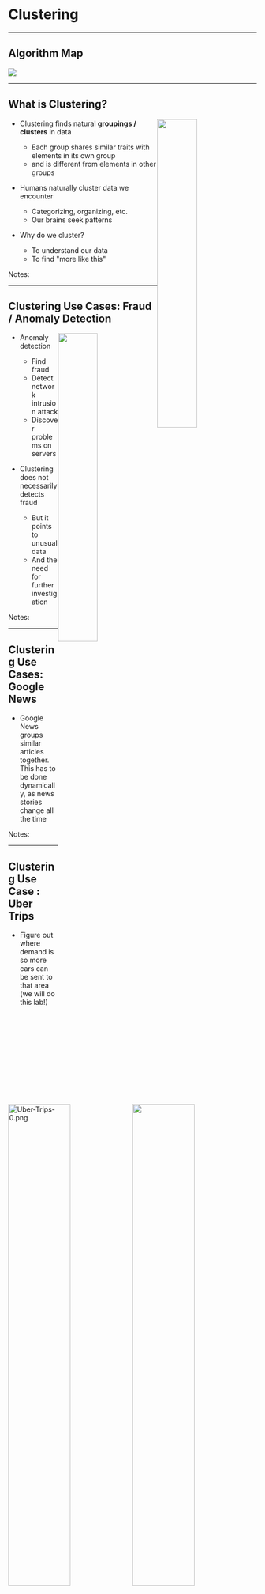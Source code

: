 # Clustering

---

## Algorithm Map

<img src="../../assets/images/machine-learning/algorithm-summary-unsupervised-clustering-1.png" style="max-width:80%;"/><!-- {"left" : 1.02, "top" : 1.24, "height" : 5.48, "width" : 8.21} -->

---

## What is Clustering?
<!-- TODO shiva -->
<img src="../../assets/images/machine-learning/clustering-02.png" style="width:40%;float:right;" />

 * Clustering finds natural **groupings / clusters**  in data
     - Each group shares similar traits with elements in its own group
     - and is different from elements in other groups

 * Humans naturally cluster data we encounter
     - Categorizing, organizing, etc.
     - Our brains seek patterns

 * Why do we cluster?
     - To understand our data
     - To find "more like this"

Notes:




---

## Clustering Use Cases: Fraud / Anomaly Detection

<!-- TODO shiva  -->
<img src="../../assets/images/machine-learning/clustering-anomaly-detection-1.png"  style="width:40%;float:right;"/><!--  {"left" : 3.37, "top" : 4.21, "height" : 2.84, "width" : 3.5} -->

 * Anomaly detection
     - Find fraud
     - Detect network intrusion attack
     - Discover problems on servers

 * Clustering does not necessarily detects fraud
     - But it points to unusual data
     - And the need for further investigation





Notes:



---

## Clustering Use Cases:  Google News

 <!-- TODO shiva -->
<img src="../../assets/images/machine-learning/3rd-party/Google-News-1.png" style="width:50%;float:right;"/><!-- {"left" : 1.02, "top" : 1.88, "height" : 4.21, "width" : 8.21} -->

- Google News groups similar articles together.  This has to be done dynamically, as news stories change all the time




Notes:

---

## Clustering Use Case : Uber Trips

 * Figure out where demand is so more cars can be sent to that area  
 (we will do this lab!)

<img src="../../assets/images/machine-learning/Uber-Trips-0.png" alt="Uber-Trips-0.png" style="width:50%;"/><!-- {"left" : 2.24, "top" : 1.83, "height" : 4.3, "width" : 5.77} -->


Notes:



---

## Clustering Use Cases: Segmenting


 * Marketing / Sales
     - Segment the customer base; for promotion / advertisement
     - Soccer mom  / new parents

 * Politics
     - Group potential voters for ad targeting
     - Farmers / Christians

 * See next slide

Notes:

TODO : add pictures


---

## Clustering Use Case: Customer Purchases @ Walmart
<!-- TODO shiva -->
<img src="../../assets/images/deep-learning/3rd-party/Walmart-01.png"  style="width:40%;float:right;"/><!--  {"left" : 6.09, "top" : 4.85, "height" : 2.34, "width" : 3.9} -->

* Here is how Walmart is segmenting customer purchases
    - Pharmacy Runs
    - Strictly Grocery
    - Grocery and General Merchandise
    - Michaels Run
    - Party Trip
    - Toys
    - Electronics
    - Baby
    - Gallon of Milk
    - *Booze and Calories*

* **Question for class:What is the use case for this?**



Notes:

https://www.kaggle.com/c/walmart-recruiting-trip-type-classification


---

## Clustering Algorithms


*  **K-Means**
    * we seek to partition the observations into a pre-specified number of clusters

* **Hierarchical clustering**
    * We do not know in advance how many clusters we want
    * We end up with a tree-like visual representation of the observations, called a  **dendrogram**
    * View the clusterings obtained for each possible number of clusters, from 1 to n

Notes:



---

# K-Means

---

## Algorithm Summary

<img src="../../assets/images/machine-learning/algorithm-summary-unsupervised-clustering-kmeans-1.png"  style="max-width:70%;"/><!-- {"left" : 1.02, "top" : 1.24, "height" : 5.48, "width" : 8.21} -->



Notes:

http://machinelearningmastery.com/supervised-and-unsupervised-machine-learning-algorithms/


---

## K-Means Clustering


 * K-means clustering is a simple and elegant approach for partitioning a data set into K  **distinct, non-overlapping** clusters

 * To start K-Means, we need to specify the number of clusters (K)

 * Then the algorithm will assign each observation to  **exactly one cluster (no overlapping)**

 * Not all clusters will have the same size,  but the clusters are best separated

Notes:



---

## K-Means Visualized

<img src="../../assets/images/machine-learning/3rd-party/kmeans-1.png" style="max-width:80%;"/><!-- {"left" : 1.73, "top" : 1.08, "height" : 3.4, "width" : 6.78} -->



 * Animations
     - [http://stanford.edu/class/ee103/visualizations/kmeans/kmeans.html](http://stanford.edu/class/ee103/visualizations/kmeans/kmeans.html)
     - [https://www.naftaliharris.com/blog/visualizing-k-means-clustering/](https://www.naftaliharris.com/blog/visualizing-k-means-clustering/)
     - [http://www.bytemuse.com/post/k-means-clustering-visualization/](http://www.bytemuse.com/post/k-means-clustering-visualization/)



Notes:



---

## K-Means Clustering Walkthrough



*  **Step 1** : Centroids are randomly seeded in the data.  
Example: 3 centroids (red, green, blue)
*  **Step 2** : Each point in the dataset is associated with its nearest centroid, as determined by a distance measurement.
*  **Step 3** : The centroid (geometric center) of the clustered points becomes the new centroid of that cluster. Each centroid  updated.
*  **Step 4** : Repeat steps 2 and 3 until convergence is reached (the points move less than the threshold amount).

<!-- TODO shiva -->
<img src="../../assets/images/machine-learning/3rd-party/kmeans-3a.png"  style="width:20%;"/>  &nbsp; &nbsp; <!--  {"left" : 7.26, "top" : 1.51, "height" : 2.39, "width" : 2.48} -->
<img src="../../assets/images/machine-learning/3rd-party/kmeans-3b.png"  style="width:20%;"/>&nbsp; &nbsp;
<img src="../../assets/images/machine-learning/3rd-party/kmeans-3c.png"  style="width:20%;"/>&nbsp; &nbsp;
<img src="../../assets/images/machine-learning/3rd-party/kmeans-3d.png"  style="width:20%;"/>

Notes:




---

## K-Means Visualization
<!-- TODO Shiva  -->
<img src="../../assets/images/machine-learning/3rd-party/kmeans-4.png" style="max-width:50%;"/><!-- {"left" : 2.04, "top" : 0.9, "height" : 6.17, "width" : 6.18} -->



Notes:

Image credit : "Introduction to Statistical Learning", used with author's permission (http://www-bcf.usc.edu/~gareth/ISL/)



---

## Math Behind K-Means


 * Cluster into K-cluster, such that total inter-cluster variation is as small as possible

 * For example

     - For cluster Ck

     - Variations within this cluster is W(Ck)

<img src="../../assets/images/machine-learning/3rd-party/kmeans-6-math.png"  style="width:40%;"/>
<img src="../../assets/images/machine-learning/3rd-party/kmeans-7-math.png" style="width:40%;"/>




Notes:

Formulate images : "Introduction to Statistical Learning", used with author's permission (http://www-bcf.usc.edu/~gareth/ISL/)



---

## Evaluating K-means Performance


 * We use a method called **WSSSE - Within cluster sum of squares by cluster  / Within-Cluster-SS**

 * Remember K-Means works like this

     - Each observation is allocated to closest cluster

     - Measure distance between observation and cluster center

     - Keep iterating until max-K is reached  or change in successive WSSSE is less than the threshold value

 * Goal is to minimize WSSSE

Notes:




---

## MTCars Clustering
<!-- TODO shiva -->
 <img src="../../assets/images/machine-learning/3rd-party/kmeans-8-mtcars.png" style="width:60%;float:right;"/><!--  {"left" : 1.16, "top" : 2.01, "height" : 3.94, "width" : 7.94} -->

 * We are going to cluster cars using two attributes : MPG & CYL
 * This is `mtcars` dataset
    - has 32 data points
 * Attributes
    - name - name of the car
    - mpg - Miles/(US) gallon
    - cyl - Number of cylinders
    - disp - Displacement (cu.in.)
    - hp - Gross horsepower
    - drat - Rear axle ratio





Notes:



---

## Starting With K = 2  (Find 2 clusters)

<img src="../../assets/images/machine-learning/kmeans-9.png" style="width:80%;"/><!-- {"left" : 1.02, "top" : 1.75, "height" : 4.48, "width" : 8.21} -->


Notes:



---

## Starting With K = 4  (Find 4 clusters)

<img src="../../assets/images/machine-learning/kmeans-10.png"  style="width:80%;"/><!-- {"left" : 1.02, "top" : 1.34, "height" : 5.28, "width" : 8.21} -->



Notes:



---

## Evaluating K-Means With WSSSE


 * Goal is to  **minimize WSSSE** with  **reasonable effort**

 * We look for elbows - that indicates a reasonable clustering

 * After the elbow, the improvement is minimal

 *  **Question for class:** At  **k=32**  we have achieved  **WSSSE=0** , as in perfect fit !How is that?

<img src="../../assets/images/machine-learning/kmeans-11-wssse.png" style="width:60%;"/><!-- {"left" : 1.02, "top" : 3.49, "height" : 3.5, "width" : 8.21} -->



Notes:



---

## K-Means Complexity


 * Finding optimal solution in K-means is NP-hard

 * For K=clusters and d=dimensions and n=observations

<img src="../../assets/images/machine-learning/kmeans-12.png" /><!-- {"left" : 4.26, "top" : 1.94, "height" : 0.61, "width" : 1.72} -->



 * Heuristic algorithms like Lloyd's can helpComplexity - linear (best case)

<img src="../../assets/images/machine-learning/kmeans-13.png"  /><!-- {"left" : 4.36, "top" : 4.45, "height" : 0.53, "width" : 1.53} -->


- i = iterations

- worst case can be superpolynomial


Notes:

Source : https://en.wikipedia.org/wiki/K-means_clustering



---

## K-Means Drawbacks


 * Initial centroid positions are very important
     - Badly initialized centroids can lead to
        * sub-optimal solution ("local minima" phenomenon)
        * Can take too long to converge

 * No deterministic way to guarantee the clustering is optimal (NP hard)
     - Choose centroid randomly
     - Do several runs
     - Compare WSSSE score

 * `Lloyd's algorithm` can be used overcome some of these issues (outside the scope of this course)

Notes:

https://en.wikipedia.org/wiki/Lloyd%27s_algorithm


---

## K-Means Centroid Positioning DEMO
<!-- TODO shiva  -->
<img src="../../assets/images/machine-learning/3rd-party/kmeans-2.png" style="width:30%;float:right;"/><!-- {"left" : 7.67, "top" : 1.8, "height" : 1.79, "width" : 1.86} -->

 * Go to : https://www.naftaliharris.com/blog/visualizing-k-means-clustering/
 * Demo 1
     - Centroid positions : "I will pick"
     - Data : "smiley face"
     - Place centroid off center at the top
     - Step through
 * Demo 2 :
     - Centroid positions : "I will pick"
     - Data : "smiley face"
     - Place centroids evenly
     - Step through

Notes:

https://www.naftaliharris.com/blog/visualizing-k-means-clustering/


---

## How to Find the Best K?
<!-- TODO shiva  -->
<img src="../../assets/images/machine-learning/kmeans-13-wssse.png" style="width:50%;float:right;"/><!-- {"left" : 2.37, "top" : 3.27, "height" : 3.22, "width" : 5.52} -->

-  No single standard to find 'best' number of clusters
-  **Elbow method**  is commonly used
- Increasing K beyond the elbow doesn't produce noticeable improvements in clustering

- Practical approach
    -  Number of Clusters (K) is usually determined by the application need
    - See Walmart data on shopping-cart grouping
        - 'grocery run',  'milk run'
        - ~37 categories






Notes:

---

## K-Means Revision


 *  **Cluster**

    A group of records that are similar

 *  **K**

    The number of clusters

 *  **WSSSE**

    Within-Cluster-Sum-of-Squares   /  Within-cluster-SS

Notes:



---

## K-Means Strengths & Weaknesses


 * **Strengths**
    * K-Means is simple, well-understood
    * Verification straightforward
    * Easy to parallelize, scales to large datasets

 * **Weaknesses:**
    * Value of k must be known in advance, which may mean running the exercise many times to get optimum results.
    * Initial centroid positions are important; may cause long convergence.
    * Outliers may bias results.
    * Clusters not broadly (hyper)spherical don't work well for k-means.
        - Use hierarchical clustering for these situations.

Notes:

Hierarchical Clustering is a cluster analysis that seeks to build a hierarchy of clusters.



---

# Hierarchical Clustering

---

## Algorithm Summary

<img src="../../assets/images/machine-learning/algorithm-summary-unsupervised-clustering-hiearchical-1.png" style="max-width:70%;"/><!-- {"left" : 1.02, "top" : 1.24, "height" : 5.48, "width" : 8.21} -->



Notes:

http://machinelearningmastery.com/supervised-and-unsupervised-machine-learning-algorithms/


---

## Hierarchical Clustering


 * One potential disadvantage of K-means clustering is that it requires us to pre-specify the number of clusters K

 *  **Hierarchical clustering** is an alternative approach which does not require that we commit to a particular choice of K

 * It has an added advantage over K-means clustering in that it results in an attractive tree-based representation of the observations, called a  **dendrogram**

Notes:




---

## Visualizing Hierarchical Clustering


 * Input

<img src="../../assets/images/machine-learning/3rd-party/hiearchical-clustering-1.png"  style="max-width:60%;"/><!-- {"left" : 2.16, "top" : 1.35, "height" : 5.27, "width" : 5.93} -->



Notes:



---

## Visualizing Hierarchical Clustering

 * Output:  **Dendogram**  (upside down tree)

<img src="../../assets/images/machine-learning/3rd-party/hiearchical-clustering-2.png" style="max-width:70%;"/><!-- {"left" : 1.02, "top" : 1.51, "height" : 4.94, "width" : 8.21} -->



Notes:



---

## Lab: KMeans

 *  **Instructor**:
     - Recommended to do the Uber lab as the last lab for the class

 *  **Overview**:
    - Experiment with KMeans

 *  **Approximate time**:
    - 20 - 40 mins

 *  **Instructions**:
     - See next few slides for sample code in Python / R / Spark instructions
     - KMEANS-1: mtcars
     - KMEANS-2: Uber trips
     - Bonus Lab: KMEANS-3: Walmart shopping data


Notes:




---

## K-Means: Further Reading


 * "**Practical Statistics for Data Scientists**"  - O'Reilly Chapter 7

 * "**An Introduction to Statistical Learning**" - SpringerChapter 10

 * Wikipedia: [https://en.wikipedia.org/wiki/K-means_clustering](https://en.wikipedia.org/wiki/K-means_clustering)

Notes:
